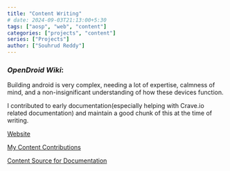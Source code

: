```yaml
---
title: "Content Writing"
# date: 2024-09-03T21:13:00+5:30
tags: ["aosp", "web", "content"]
categories: ["projects", "content"]
series: ["Projects"]
author: ["Souhrud Reddy"]
---
```


### *OpenDroid Wiki*:

Building android is very complex, needing a lot of expertise, calmness of mind, and a non-insignificant understanding of how these devices function. 

I contributed to early documentation(especially helping with Crave.io related documentation) and maintain a good chunk of this at the time of writing. 

[Website](https://opendroid.pugzarecute.com/wiki)

[My Content Contributions](https://github.com/opendroid-project/docs/commits/master/?author=sounddrill31)

[Content Source for Documentation](https://github.com/opendroid-project/docs)

